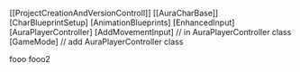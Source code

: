 [[ProjectCreationAndVersionControll]]
[[AuraCharBase]]
[CharBlueprintSetup]
[AnimationBlueprints]
[EnhancedInput]
[AuraPlayerController]
[AddMovementInput] // in AuraPlayerController class
[GameMode] // add AuraPlayerController class 


fooo
fooo2
